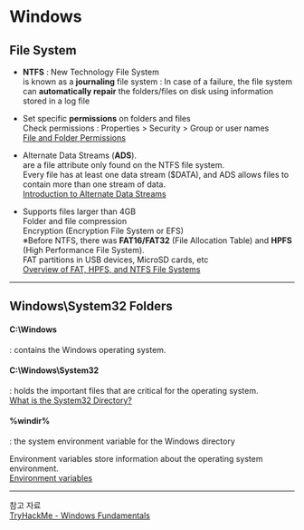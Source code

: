# Windows

## File System

* **NTFS** : New Technology File System   
is known as a **journaling** file system : In case of a failure, the file system can **automatically repair** the folders/files on disk using information stored in a log file   


* Set specific **permissions** on folders and files   
Check permissions : Properties > Security > Group or user names    
[File and Folder Permissions](https://docs.microsoft.com/en-us/previous-versions/windows/it-pro/windows-2000-server/bb727008(v=technet.10)?redirectedfrom=MSDN)   
   

* Alternate Data Streams (**ADS**).   
are a file attribute only found on the NTFS file system.   
Every file has at least one data stream ($DATA), and ADS allows files to contain more than one stream of data.   
[Introduction to Alternate Data Streams](https://blog.malwarebytes.com/101/2015/07/introduction-to-alternate-data-streams/)   


* Supports files larger than 4GB   
Folder and file compression   
Encryption (Encryption File System or EFS)   
※Before NTFS, there was **FAT16/FAT32** (File Allocation Table) and **HPFS** (High Performance File System).    
FAT partitions in USB devices, MicroSD cards, etc   
[Overview of FAT, HPFS, and NTFS File Systems](https://docs.microsoft.com/en-us/troubleshoot/windows-client/backup-and-storage/fat-hpfs-and-ntfs-file-systems)   

---

## Windows\System32 Folders

#### C:\Windows 
: contains the Windows operating system.    

#### C:\Windows\System32 
: holds the important files that are critical for the operating system.   
[What is the System32 Directory?](https://www.howtogeek.com/346997/what-is-the-system32-directory-and-why-you-shouldnt-delete-it/)   


#### **%windir%** 
: the system  environment variable for the Windows directory   

Environment variables store information about the operating system environment.   
[Environment variables](https://docs.microsoft.com/en-us/powershell/module/microsoft.powershell.core/about/about_environment_variables?view=powershell-7.1)   

---
참고 자료   
[TryHackMe - Windows Fundamentals](https://tryhackme.com/module/windows-fundamentals)

